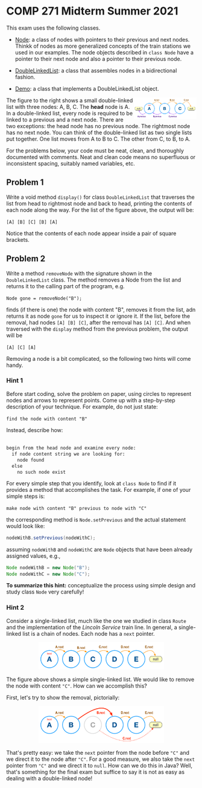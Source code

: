 # COMP 271 Midterm Summer 2021

This exam uses the following classes.

* [Node](Node.java): a class of nodes with pointers to their previous and next nodes. Thinkk of nodes as more generalized concepts of the train stations we used in our examples. The node objects described in `class Node` have a pointer to their next node and also a pointer to their previous node.

* [DoubleLinkedList](DoubleLinkedList.java): a class that assembles nodes in a bidirectional fashion.

* [Demo](Demo.java): a class that implements a DoubleLinkedList object.

<img src="images/DLL.png" width="33%" align="right"/>

The figure to the right shows a small double-linked list with three nodes: A, B, C. The **head** node is A. In a double-linked list, every node is required to be linked to a previous and a next node. There are two exceptions: the head node has no previous node. The rightmost node has no next node. You can think of the double-linked list as two single lists put together. One list moves from A to B to C. The other from C, to B, to A.

For the problems below, your code must be neat, clean, and thoroughly documented with comments. Neat and clean code means no superfluous or inconsistent spacing, suitably named variables, etc.

## Problem 1

Write a void method `display()` for class `DoubleLinkedList` that traverses the list from head to rightmost node and back to head, printing the contents of each node along the way. For the list of the figure above, the output will be:

`[A] [B] [C] [B] [A]`

Notice that the contents of each node appear inside a pair of square brackets.

## Problem 2

Write a method `removeNode` with the signature shown in the `DoubleLinkedList` class. The method removes a Node from the list and returns it to the calling part of the program, e.g.

`Node gone = removeNode("B");
`

finds (if there is one) the node with content "B", removes it from the list, adn returns it as node `gone` for us to inspect it or ignore it. If the list, before the removal, had nodes `[A] [B] [C]`, after the removal has `[A] [C]`. And when traversed with the `display` method from the previous problem, the output will be

`[A] [C] [A]`

Removing a node is a bit complicated, so the following two hints will come handy.

### Hint 1

Before start coding, solve the problem on paper, using circles to represent nodes and arrows to represent points. Come up with a step-by-step description of your technique. For example, do not just state:

`find the node with content "B"`

Instead, describe how:

```{java, tidy=FALSE, eval=FALSE, highlight=FALSE }

begin from the head node and examine every node:
  if node content string we are looking for:
    node found
  else
    no such node exist
```
For every simple step that you identify, look at `class Node` to find if it provides a method that accomplishes the task. For example, if one of your simple steps is:

`make node with content "B" previous to node with "C"`

the corresponding method is `Node.setPrevious` and the actual statement would look like:

```java
nodeWithB.setPrevious(nodeWithC);
```
assuming `nodeWithB` and `nodeWithC` are `Node` objects that have been already assigned values, e.g.,
```java
Node nodeWithB = new Node("B");
Node nodeWithC = new Node("C");
```

**To summarize this hint:** conceptualize the process using simple design and study class `Node` very carefully!

### Hint 2

Consider a single-linked list, much like the one we studied in class `Route` and the implementation of the _Lincoln Service_ train line. In general, a single-linked list is a chain of nodes. Each node has a `next` pointer.

<p align="center"><img src="images/SLL.png" width="66%"></p>

The figure above shows a simple single-linked list. We would like to remove the node with content `"C"`. How can we accomplish this?

First, let's try to show the removal, pictorially:

<p align="center"><img src="images/SLL-removal.png" width="66%"></p>

That's pretty easy: we take the `next` pointer from the node before `"C"` and we direct it to the node after `"C"`. For a good measure, we also take the `next` pointer from `"C"` and we direct it to `null`. How can we do this in Java? Well, that's something for the final exam but suffice to say it is not as easy as dealing with a double-linked node!